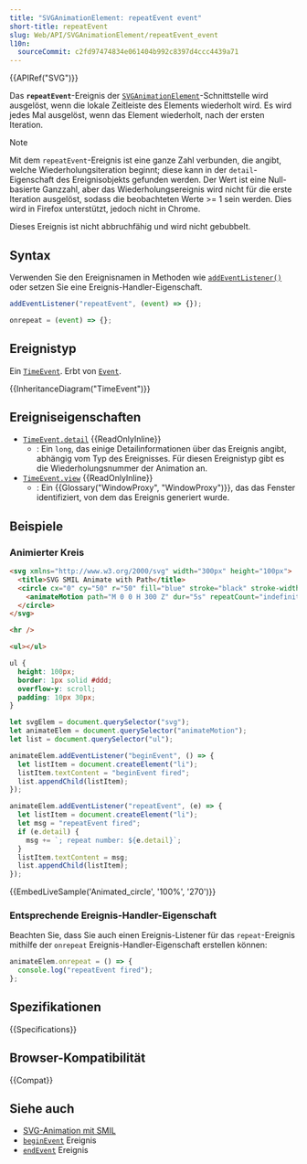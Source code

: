 ```yaml
---
title: "SVGAnimationElement: repeatEvent event"
short-title: repeatEvent
slug: Web/API/SVGAnimationElement/repeatEvent_event
l10n:
  sourceCommit: c2fd97474834e061404b992c8397d4ccc4439a71
---
```


{{APIRef("SVG")}}

Das **`repeatEvent`**-Ereignis der [`SVGAnimationElement`](/de/docs/Web/API/SVGAnimationElement)-Schnittstelle wird ausgelöst, wenn die lokale Zeitleiste des Elements wiederholt wird. Es wird jedes Mal ausgelöst, wenn das Element wiederholt, nach der ersten Iteration.

> [!NOTE]
> Mit dem `repeatEvent`-Ereignis ist eine ganze Zahl verbunden, die angibt, welche Wiederholungsiteration beginnt; diese kann in der `detail`-Eigenschaft des Ereignisobjekts gefunden werden. Der Wert ist eine Null-basierte Ganzzahl, aber das Wiederholungsereignis wird nicht für die erste Iteration ausgelöst, sodass die beobachteten Werte >= 1 sein werden. Dies wird in Firefox unterstützt, jedoch nicht in Chrome.

Dieses Ereignis ist nicht abbruchfähig und wird nicht gebubbelt.

## Syntax

Verwenden Sie den Ereignisnamen in Methoden wie [`addEventListener()`](/de/docs/Web/API/EventTarget/addEventListener) oder setzen Sie eine Ereignis-Handler-Eigenschaft.

```js
addEventListener("repeatEvent", (event) => {});

onrepeat = (event) => {};
```

## Ereignistyp

Ein [`TimeEvent`](/de/docs/Web/API/TimeEvent). Erbt von [`Event`](/de/docs/Web/API/Event).

{{InheritanceDiagram("TimeEvent")}}

## Ereigniseigenschaften

- [`TimeEvent.detail`](/de/docs/Web/API/TimeEvent/detail) {{ReadOnlyInline}}
  - : Ein `long`, das einige Detailinformationen über das Ereignis angibt, abhängig vom Typ des Ereignisses. Für diesen Ereignistyp gibt es die Wiederholungsnummer der Animation an.
- [`TimeEvent.view`](/de/docs/Web/API/TimeEvent/view) {{ReadOnlyInline}}
  - : Ein {{Glossary("WindowProxy", "WindowProxy")}}, das das Fenster identifiziert, von dem das Ereignis generiert wurde.

## Beispiele

### Animierter Kreis

```html
<svg xmlns="http://www.w3.org/2000/svg" width="300px" height="100px">
  <title>SVG SMIL Animate with Path</title>
  <circle cx="0" cy="50" r="50" fill="blue" stroke="black" stroke-width="1">
    <animateMotion path="M 0 0 H 300 Z" dur="5s" repeatCount="indefinite" />
  </circle>
</svg>

<hr />

<ul></ul>
```

```css
ul {
  height: 100px;
  border: 1px solid #ddd;
  overflow-y: scroll;
  padding: 10px 30px;
}
```

```js
let svgElem = document.querySelector("svg");
let animateElem = document.querySelector("animateMotion");
let list = document.querySelector("ul");

animateElem.addEventListener("beginEvent", () => {
  let listItem = document.createElement("li");
  listItem.textContent = "beginEvent fired";
  list.appendChild(listItem);
});

animateElem.addEventListener("repeatEvent", (e) => {
  let listItem = document.createElement("li");
  let msg = "repeatEvent fired";
  if (e.detail) {
    msg += `; repeat number: ${e.detail}`;
  }
  listItem.textContent = msg;
  list.appendChild(listItem);
});
```

{{EmbedLiveSample('Animated_circle', '100%', '270')}}

### Entsprechende Ereignis-Handler-Eigenschaft

Beachten Sie, dass Sie auch einen Ereignis-Listener für das `repeat`-Ereignis mithilfe der `onrepeat` Ereignis-Handler-Eigenschaft erstellen können:

```js
animateElem.onrepeat = () => {
  console.log("repeatEvent fired");
};
```

## Spezifikationen

{{Specifications}}

## Browser-Kompatibilität

{{Compat}}

## Siehe auch

- [SVG-Animation mit SMIL](/de/docs/Web/SVG/Guides/SVG_animation_with_SMIL)
- [`beginEvent`](/de/docs/Web/API/SVGAnimationElement/beginEvent_event) Ereignis
- [`endEvent`](/de/docs/Web/API/SVGAnimationElement/endEvent_event) Ereignis

